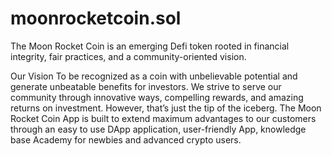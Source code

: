 # moonrocketcoin.sol
The Moon Rocket Coin is an emerging Defi token rooted in financial integrity, fair practices, and a community-oriented vision.

Our Vision To be recognized as a coin with unbelievable potential and generate unbeatable benefits for investors. We strive to serve our community through innovative ways, compelling rewards, and amazing returns on investment. However, that’s just the tip of the iceberg. The Moon Rocket Coin App is built to extend maximum advantages to our customers through an easy to use DApp application, user-friendly App, knowledge base Academy for newbies and advanced crypto users.
